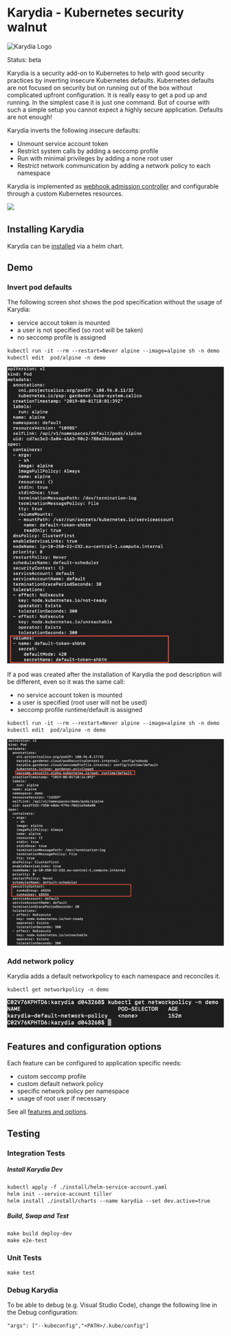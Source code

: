 # Karydia - Kubernetes security walnut

![Karydia Logo](logo/Karydia@0.5x.png)

Status: beta

Karydia is a security add-on to Kubernetes to help with good security practices by inverting insecure Kubernetes defaults. Kubernetes defaults are not focused on security but on running out of the box without complicated upfront configuration. It is really easy to get a pod up and running. In the simplest case it is just one command. But of course with such a simple setup you cannot expect a highly secure application. Defaults are not enough! 

Karydia inverts the following insecure defaults:
* Unmount service account token
* Restrict system calls by adding a seccomp profile
* Run with minimal privileges by adding a none root user
* Restrict network communication by adding a network policy to each namespace 

Karydia is implemented as [webhook admission
controller](https://kubernetes.io/docs/reference/access-authn-authz/extensible-admission-controllers/)
and configurable through a custom Kubernetes resources.

![](docs/images/karydia-architecture.png)

## Installing Karydia
Karydia can be [installed](install/README.md) via a helm chart.

## Demo
### Invert pod defaults
The following screen shot shows the pod specification without the usage of Karydia:
* service accout token is mounted
* a user is not specified (so root will be taken)
* no seccomp profile is assigned
```
kubectl run -it --rm --restart=Never alpine --image=alpine sh -n demo
kubectl edit  pod/alpine -n demo
```
![](docs/images/pod-without-karydia.png)

If a pod was created after the installation of Karydia the pod description will be different, even so it was the same call:
* no service account token is mounted 
* a user is specified (root user will not be used)
* seccomp profile runtime/default is assigned

```
kubectl run -it --rm --restart=Never alpine --image=alpine sh -n demo
kubectl edit  pod/alpine -n demo
```
![](docs/images/pod-with-karydia.png)

### Add network policy
Karydia adds a default networkpolicy to each namespace and reconciles it. 
```
kubectl get networkpolicy -n demo
```
![](docs/images/networkpolicy.png)

## Features and configuration options
Each feature can be configured to application specific needs:
* custom seccomp profile
* custom default network policy
* specific network policy per namespace
* usage of root user if necessary

See all [features and options](docs/features.md).

## Testing

### Integration Tests

##### Install Karydia Dev
```
kubectl apply -f ./install/helm-service-account.yaml
helm init --service-account tiller
helm install ./install/charts --name karydia --set dev.active=true
```

##### Build, Swap and Test

```
make build deploy-dev
make e2e-test
```

### Unit Tests

```
make test
```

### Debug Karydia

To be able to debug (e.g. Visual Studio Code), change the following line in the Debug configuration:

```
"args": ["--kubeconfig","<PATH>/.kube/config"]
```

